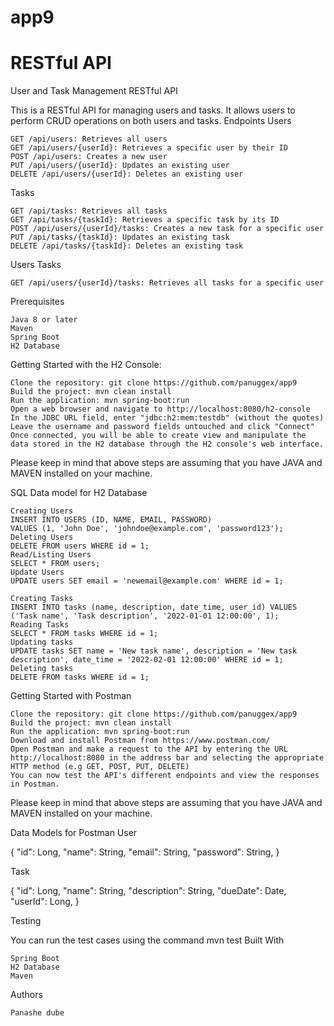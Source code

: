 # app9
 
# RESTful API
 User and Task Management RESTful API

This is a RESTful API for managing users and tasks. It allows users to perform CRUD operations on both users and tasks.
Endpoints
Users

    GET /api/users: Retrieves all users
    GET /api/users/{userId}: Retrieves a specific user by their ID
    POST /api/users: Creates a new user
    PUT /api/users/{userId}: Updates an existing user
    DELETE /api/users/{userId}: Deletes an existing user

Tasks

    GET /api/tasks: Retrieves all tasks
    GET /api/tasks/{taskId}: Retrieves a specific task by its ID
    POST /api/users/{userId}/tasks: Creates a new task for a specific user
    PUT /api/tasks/{taskId}: Updates an existing task
    DELETE /api/tasks/{taskId}: Deletes an existing task

Users Tasks

    GET /api/users/{userId}/tasks: Retrieves all tasks for a specific user


Prerequisites

    Java 8 or later
    Maven
    Spring Boot
    H2 Database


Getting Started with the H2 Console:

    Clone the repository: git clone https://github.com/panuggex/app9
    Build the project: mvn clean install
    Run the application: mvn spring-boot:run
    Open a web browser and navigate to http://localhost:8080/h2-console
    In the JDBC URL field, enter "jdbc:h2:mem:testdb" (without the quotes)
    Leave the username and password fields untouched and click "Connect"
    Once connected, you will be able to create view and manipulate the data stored in the H2 database through the H2 console's web interface.

Please keep in mind that above steps are assuming that you have JAVA and MAVEN installed on your machine.

SQL Data model for H2 Database

    Creating Users
    INSERT INTO USERS (ID, NAME, EMAIL, PASSWORD)
    VALUES (1, 'John Doe', 'johndoe@example.com', 'password123');
    Deleting Users
    DELETE FROM users WHERE id = 1;
    Read/Listing Users
    SELECT * FROM users;
    Update Users
    UPDATE users SET email = 'newemail@example.com' WHERE id = 1;

    Creating Tasks
    INSERT INTO tasks (name, description, date_time, user_id) VALUES ('Task name', 'Task description', '2022-01-01 12:00:00', 1);
    Reading Tasks
    SELECT * FROM tasks WHERE id = 1;
    Updating tasks
    UPDATE tasks SET name = 'New task name', description = 'New task description', date_time = '2022-02-01 12:00:00' WHERE id = 1;
    Deleting tasks
    DELETE FROM tasks WHERE id = 1;

Getting Started with Postman

    Clone the repository: git clone https://github.com/panuggex/app9
    Build the project: mvn clean install
    Run the application: mvn spring-boot:run
    Download and install Postman from https://www.postman.com/
    Open Postman and make a request to the API by entering the URL http://localhost:8080 in the address bar and selecting the appropriate HTTP method (e.g GET, POST, PUT, DELETE)
    You can now test the API's different endpoints and view the responses in Postman.

Please keep in mind that above steps are assuming that you have JAVA and MAVEN installed on your machine.

Data Models for Postman
User

{
    "id": Long,
    "name": String,
    "email": String,
    "password": String,
}

Task

{
    "id": Long,
    "name": String,
    "description": String,
    "dueDate": Date,
    "userId": Long,
}

Testing

You can run the test cases using the command mvn test
Built With

    Spring Boot
    H2 Database
    Maven

Authors

    Panashe dube
